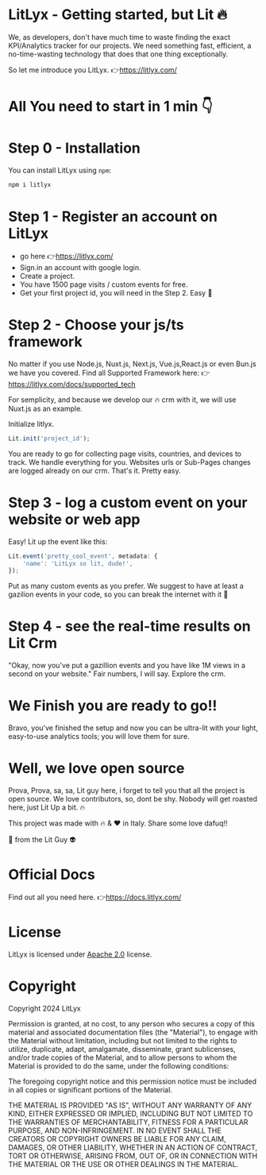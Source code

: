 

# LitLyx - Getting started, but Lit 🔥

We, as developers, don't have much time to waste finding the exact KPI/Analytics tracker for our projects. We need something fast, efficient, a no-time-wasting technology that does that one thing exceptionally.

So let me introduce you LitLyx. 👉<https://litlyx.com/>

# All You need to start in 1 min 👇

# Step 0 - Installation

You can install LitLyx using `npm`:

```sh
npm i litlyx
```

# Step 1 - Register an account on LitLyx

- go here 👉<https://litlyx.com/>
- Sign.in an account with google login.
- Create a project.
- You have 1500 page visits / custom events for free.
- Get your first project id, you will need in the Step 2.
Easy 🤑

# Step 2 - Choose your js/ts framework

No matter if you use Node.js, Nuxt.js, Next.js, Vue.js,React.js or even Bun.js we have you covered. 
Find all Supported Framework here: 👉<https://litlyx.com/docs/supported_tech>

For semplicity, and because we develop our 🔥 crm with it, we will use Nuxt.js as an example.

Initialize litlyx.

```js
Lit.init('project_id');
```

You are ready to go for collecting page visits, countries, and devices to track.
We handle everything for you.
Websites urls or Sub-Pages changes are logged already on our crm. That's it. Pretty easy.

# Step 3 - log a custom event on your website or web app

Easy! Lit up the event like this:

```js
Lit.event('pretty_cool_event', metadata: {
    'name': 'LitLyx so lit, dude!',
});
```

Put as many custom events as you prefer. We suggest to have at least a gazilion events in your code, so you can break the internet with it 🫡

# Step 4 - see the real-time results on Lit Crm

"Okay, now you've put a gazillion events and you have like 1M views in a second on your website." Fair numbers, I will say. Explore the crm.

# We Finish you are ready to go!! 

Bravo, you've finished the setup and now you can be ultra-lit with your light, easy-to-use analytics tools; you will love them for sure.

# Well, we love open source 

Prova, Prova, sa, sa, Lit guy here, i forget to tell you that all the project is open source. We love contributors, so, dont be shy. Nobody will get roasted here, just Lit Up a bit. 🔥

This project was made with 🔥 & ❤️ in Italy. Share some love dafuq!!

🫰 from the Lit Guy  👽 


# Official Docs
Find out all you need here.
👉<https://docs.litlyx.com/>


# License

LitLyx is licensed under [Apache 2.0](/LICENSE.md) license.

# Copyright

Copyright 2024 LitLyx

Permission is granted, at no cost, to any person who secures a copy of this material and associated documentation files (the "Material"), to engage with the Material without limitation, including but not limited to the rights to utilize, duplicate, adapt, amalgamate, disseminate, grant sublicenses, and/or trade copies of the Material, and to allow persons to whom the Material is provided to do the same, under the following conditions:

The foregoing copyright notice and this permission notice must be included in all copies or significant portions of the Material.

THE MATERIAL IS PROVIDED "AS IS", WITHOUT ANY WARRANTY OF ANY KIND, EITHER EXPRESSED OR IMPLIED, INCLUDING BUT NOT LIMITED TO THE WARRANTIES OF MERCHANTABILITY, FITNESS FOR A PARTICULAR PURPOSE, AND NON-INFRINGEMENT. IN NO EVENT SHALL THE CREATORS OR COPYRIGHT OWNERS BE LIABLE FOR ANY CLAIM, DAMAGES, OR OTHER LIABILITY, WHETHER IN AN ACTION OF CONTRACT, TORT OR OTHERWISE, ARISING FROM, OUT OF, OR IN CONNECTION WITH THE MATERIAL OR THE USE OR OTHER DEALINGS IN THE MATERIAL.